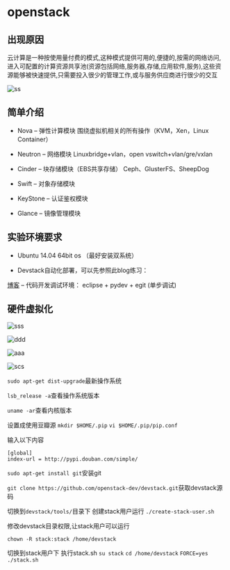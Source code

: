# openstack

## 出现原因

云计算是一种按使用量付费的模式,这种模式提供可用的,便捷的,按需的网络访问,进入可配置的计算资源共享池(资源包括网络,服务器,存储,应用软件,服务),这些资源能够被快速提供,只需要投入很少的管理工作,或与服务供应商进行很少的交互

![ss](../img/2020-02-10-113718.png)


## 简单介绍

- Nova – 弹性计算模块
围绕虚拟机相关的所有操作（KVM，Xen，Linux Container）

- Neutron – 网络模块
Linuxbridge+vlan，open vswitch+vlan/gre/vxlan

- Cinder – 块存储模块（EBS共享存储）
Ceph、GlusterFS、SheepDog

- Swift – 对象存储模块
- KeyStone – 认证鉴权模块
- Glance – 镜像管理模块

## 实验环境要求

- Ubuntu 14.04 64bit os （最好安装双系统）
  
- Devstack自动化部署，可以先参照此blog练习：

[博客](http://blog.csdn.net/ustc_dylan/article/details/17732911)
– 代码开发调试环境： eclipse + pydev + egit (单步调试)

## 硬件虚拟化

![sss](../img/2020-02-10_115049.png)

![ddd](../img/2020-02-10_122121.png)

![aaa](../img/2020-02-10_122217.png)

![scs](../img/2020-02-10_122827.png)

`sudo apt-get dist-upgrade`最新操作系统

`lsb_release -a`查看操作系统版本

`uname -ar`查看内核版本

设置成使用豆瓣源
`mkdir $HOME/.pip`
`vi $HOME/.pip/pip.conf`

输入以下内容

```shell
[global]
index-url = http://pypi.douban.com/simple/
```

`sudo apt-get install git`安装git

`git clone https://github.com/openstack-dev/devstack.git`获取devstack源码

切换到`devstack/tools/`目录下
创建stack用户运行
`./create-stack-user.sh`

修改devstack目录权限,让stack用户可以运行

`chown -R stack:stack /home/devstack`

切换到stack用户下 执行stack.sh
`su stack`
`cd /home/devstack`
`FORCE=yes ./stack.sh`

